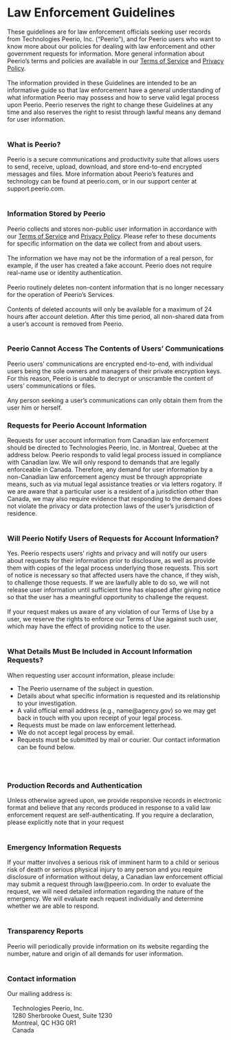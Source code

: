 <h1>Law Enforcement Guidelines</h1>

These guidelines are for law enforcement officials seeking user records from Technologies Peerio, Inc. (“Peerio”), and for Peerio users who want to know more about our policies for dealing with law enforcement and other government requests for information. More general information about Peerio’s terms and policies are available in our <a href="https://github.com/PeerioTechnologies/peerio-documentation/blob/master/Terms_of_Use.md">Terms of Service</a> and <a href="https://github.com/PeerioTechnologies/peerio-documentation/blob/master/Privacy_Policy.md">Privacy Policy</a>.
<br>
<br>The information provided in these Guidelines are intended to be an informative guide so that law enforcement have a general understanding of what information Peerio may possess and how to serve valid legal process upon Peerio. Peerio reserves the right to change these Guidelines at any time and also reserves the right to resist through lawful means any demand for user information. 
<br>
<br>
<h3>What is Peerio?</h3>
Peerio is a secure communications and productivity suite that allows users to send, receive, upload, download, and store end-to-end encrypted messages and files. More information about Peerio’s features and technology can be found at peerio.com, or in our support center at support.peerio.com.
<br>
<br>
<h3>Information Stored by Peerio</h3>
Peerio collects and stores non-public user information in accordance with our <a href="https://github.com/PeerioTechnologies/peerio-documentation/blob/master/Terms_of_Use.md">Terms of Service</a> and <a href="https://github.com/PeerioTechnologies/peerio-documentation/blob/master/Privacy_Policy.md">Privacy Policy</a>. Please refer to these documents for specific information on the data we collect from and about users.
<br>
<br>The information we have may not be the information of a real person, for example, if the user has created a fake account. Peerio does not require real-name use or identity authentication. 
<br>
<br>Peerio routinely deletes non-content information that is no longer necessary for the operation of Peerio’s Services. 
<br>
<br>Contents of deleted accounts will only be available for a maximum of 24 hours after account deletion. After this time period, all non-shared data from a user’s account is removed from Peerio.
<br>
<br>
<h3>Peerio Cannot Access The Contents of Users’ Communications</h3>
Peerio users’ communications are encrypted end-to-end, with individual users being the sole owners and managers of their private encryption keys. For this reason, Peerio is unable to decrypt or unscramble the content of users’ communications or files.
<br>
<br>Any person seeking a user’s communications can only obtain them from the user him or herself. 

<h3>Requests for Peerio Account Information</h3>
Requests for user account information from Canadian law enforcement should be directed to Technologies Peerio, Inc. in Montreal, Quebec at the address below. Peerio responds to valid legal process issued in compliance with Canadian law. We will only respond to demands that are legally enforceable in Canada. Therefore, any demand for user information by a non-Canadian law enforcement agency must be through appropriate means, such as via mutual legal assistance treaties or via letters rogatory. If we are aware that a particular user is a resident of a jurisdiction other than Canada, we may also require evidence that responding to the demand does not violate the privacy or data protection laws of the user’s jurisdiction of residence. 
<br>
<br>
<h3>Will Peerio Notify Users of Requests for Account Information?</h3>
Yes. Peerio respects users’ rights and privacy and will notify our users about requests for their information prior to disclosure, as well as provide them with copies of the legal process underlying those requests. This sort of notice is necessary so that affected users have the chance, if they wish, to challenge those requests. If we are lawfully able to do so, we will not release user information until sufficient time has elapsed after giving notice so that the user has a meaningful opportunity to challenge the request.
<br>
<br>If your request makes us aware of any violation of our Terms of Use by a user, we reserve the rights to enforce our Terms of Use against such user, which may have the effect of providing notice to the user.
<br>
<br>
<h3>What Details Must Be Included in Account Information Requests?</h3>
When requesting user account information, please include:
<ul>
  <li>The Peerio username of the subject in question.</li>
  <li>Details about what specific information is requested and its relationship to your investigation.</li>
  <li>A valid official email address (e.g., name@agency.gov) so we may get back in touch with you upon receipt of your legal process.</li>
  <li>Requests must be made on law enforcement letterhead.</li>
  <li>We do not accept legal process by email.</li>
  <li>Requests must be submitted by mail or courier. Our contact information can be found below.</li>
</ul>
<br>
<br>
<h3>Production Records and Authentication</h3>
Unless otherwise agreed upon, we provide responsive records in electronic format and believe that any records produced in response to a valid law enforcement request are self-authenticating. If you require a declaration, please explicitly note that in your request
<br>
<br>
<h3>Emergency Information Requests</h3>
If your matter involves a serious risk of imminent harm to a child or serious risk of death or serious physical injury to any person and you require disclosure of information without delay, a Canadian law enforcement official may submit a request through law@peerio.com. In order to evaluate the request, we will need detailed information regarding the nature of the emergency. We will evaluate each request individually and determine whether we are able to respond. 
<br>
<br>
<h3>Transparency Reports</h3>
Peerio will periodically provide information on its website regarding the number, nature and origin of all demands for user information. 
<br>
<br>
<h3>Contact information</h3>

Our mailing address is:
<br>
<br>&nbsp;&nbsp;&nbsp;Technologies Peerio, Inc.
<br>&nbsp;&nbsp;&nbsp;1280 Sherbrooke Ouest, Suite 1230
<br>&nbsp;&nbsp;&nbsp;Montreal, QC H3G 0R1
<br>&nbsp;&nbsp;&nbsp;Canada
